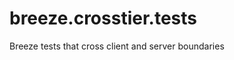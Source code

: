 breeze.crosstier.tests
======================

Breeze tests that cross client and server boundaries
